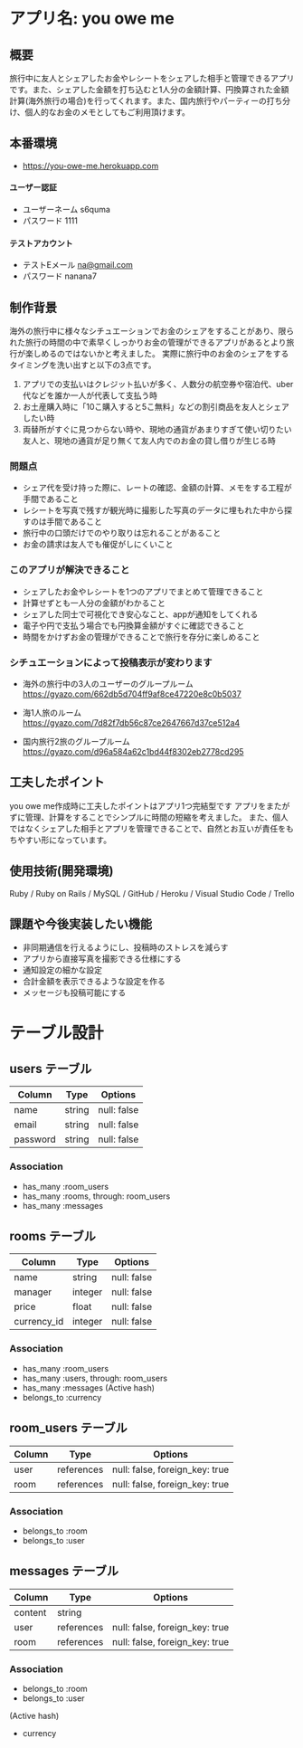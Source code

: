 # アプリ名: you owe me

## 概要
旅行中に友人とシェアしたお金やレシートをシェアした相手と管理できるアプリです。また、シェアした金額を打ち込むと1人分の金額計算、円換算された金額計算(海外旅行の場合)を行ってくれます。また、国内旅行やパーティーの打ち分け、個人的なお金のメモとしてもご利用頂けます。

## 本番環境
- https://you-owe-me.herokuapp.com



#### ユーザー認証
- ユーザーネーム s6quma
- パスワード 1111
#### テストアカウント
- テストEメール na@gmail.com
- パスワード nanana7

## 制作背景
海外の旅行中に様々なシチュエーションでお金のシェアをすることがあり、限られた旅行の時間の中で素早くしっかりお金の管理ができるアプリがあるとより旅行が楽しめるのではないかと考えました。
実際に旅行中のお金のシェアをするタイミングを洗い出すと以下の3点です。
1. アプリでの支払いはクレジット払いが多く、人数分の航空券や宿泊代、uber代などを誰か一人が代表して支払う時
2. お土産購入時に「10こ購入すると5こ無料」などの割引商品を友人とシェアしたい時
3. 両替所がすぐに見つからない時や、現地の通貨があまりすぎて使い切りたい友人と、現地の通貨が足り無くて友人内でのお金の貸し借りが生じる時


### 問題点
- シェア代を受け持った際に、レートの確認、金額の計算、メモをする工程が手間であること
- レシートを写真で残すが観光時に撮影した写真のデータに埋もれた中から探すのは手間であること
- 旅行中の口頭だけでのやり取りは忘れることがあること
- お金の請求は友人でも催促がしにくいこと

### このアプリが解決できること
- シェアしたお金やレシートを1つのアプリでまとめて管理できること
- 計算せずとも一人分の金額がわかること
- シェアした同士で可視化でき安心なこと、appが通知をしてくれる
- 電子や円で支払う場合でも円換算金額がすぐに確認できること
- 時間をかけずお金の管理ができることで旅行を存分に楽しめること

### シチュエーションによって投稿表示が変わります
- 海外の旅行中の3人のユーザーのグループルーム
https://gyazo.com/662db5d704ff9af8ce47220e8c0b5037

- 海1人旅のルーム
https://gyazo.com/7d82f7db56c87ce2647667d37ce512a4

- 国内旅行2旅のグループルーム
https://gyazo.com/d96a584a62c1bd44f8302eb2778cd295


## 工夫したポイント
you owe me作成時に工夫したポイントはアプリ1つ完結型です
  アプリをまたがずに管理、計算をすることでシンプルに時間の短縮を考えました。
  また、個人ではなくシェアした相手とアプリを管理できることで、自然とお互いが責任をもちやすい形になっています。


## 使用技術(開発環境)
Ruby / Ruby on Rails / MySQL / GitHub / Heroku / Visual Studio Code / Trello


## 課題や今後実装したい機能
- 非同期通信を行えるようにし、投稿時のストレスを減らす
- アプリから直接写真を撮影できる仕様にする
- 通知設定の細かな設定
- 合計金額を表示できるような設定を作る
- メッセージも投稿可能にする


# テーブル設計

## users テーブル

| Column   | Type   | Options     |
| -------- | ------ | ----------- |
| name     | string | null: false |
| email    | string | null: false |
| password | string | null: false |

### Association

- has_many :room_users
- has_many :rooms, through: room_users
- has_many :messages

## rooms テーブル

| Column      | Type    | Options     |
| ----------- | ------- | ----------- |
| name        | string  | null: false |
| manager     | integer | null: false |
| price       | float   | null: false |
| currency_id | integer | null: false |

### Association

- has_many :room_users
- has_many :users, through: room_users
- has_many :messages
(Active hash)
- belongs_to :currency

## room_users テーブル

| Column | Type       | Options                        |
| ------ | ---------- | ------------------------------ |
| user   | references | null: false, foreign_key: true |
| room   | references | null: false, foreign_key: true |

### Association

- belongs_to :room
- belongs_to :user

## messages テーブル

| Column  | Type       | Options                        |
| ------- | ---------- | ------------------------------ |
| content | string     |                                |
| user    | references | null: false, foreign_key: true |
| room    | references | null: false, foreign_key: true |

### Association

- belongs_to :room
- belongs_to :user


(Active hash)
- currency

